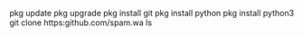 pkg update
pkg upgrade
pkg install git
pkg install python
pkg install python3
git clone https:github.com/spam.wa
ls
